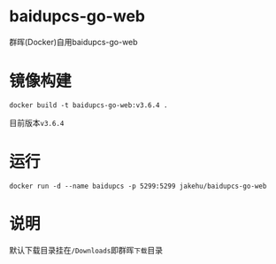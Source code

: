 # baidupcs-go-web
群晖(Docker)自用baidupcs-go-web

# 镜像构建
```
docker build -t baidupcs-go-web:v3.6.4 .
```
目前版本`v3.6.4`

# 运行
```
docker run -d --name baidupcs -p 5299:5299 jakehu/baidupcs-go-web
```
# 说明
默认下载目录挂在`/Downloads`即群晖`下载`目录